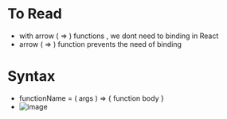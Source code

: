 # To Read
* with arrow ( => ) functions , we dont need to binding in React
* arrow ( => ) function prevents the need of binding

# Syntax
* functionName = ( args ) => { function body } 
* ![image](https://user-images.githubusercontent.com/7721150/166092889-87fa1d31-e243-4803-900c-fe43aabc312c.png)

